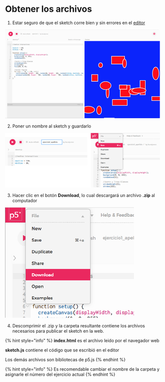 # Obtener los archivos



1. Estar seguro de que el sketch corre bien y sin errores en el [editor](http://alpha.editor.p5js.org)

![](../.gitbook/assets/captura-de-pantalla-2018-08-10-a-las-3.15.49-p.m..png)

2. Poner un nombre al sketch y guardarlo

![](../.gitbook/assets/02.png)

3. Hacer clic en el botón **Download**, lo cual descargará un archivo **.zip** al computador

![](../.gitbook/assets/03.png)

4. Descomprimir el .zip y la carpeta resultante contiene los archivos necesarios para publicar el sketch en la web.

{% hint style="info" %}
**index.html** es el archivo leido por el navegador web 

**sketch.js** contiene el código que se escribió en el editor

Los demás archivos son bibliotecas de p5.js
{% endhint %}

{% hint style="info" %}
Es recomendable cambiar el nombre de la carpeta y asignarle el número del ejercicio actual
{% endhint %}



## 



